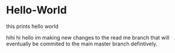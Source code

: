 # Hello-World
this prints hello world 


hihi hi hello im making new changes to the read me branch that will eventually be commited to the main master branch defintively. 


